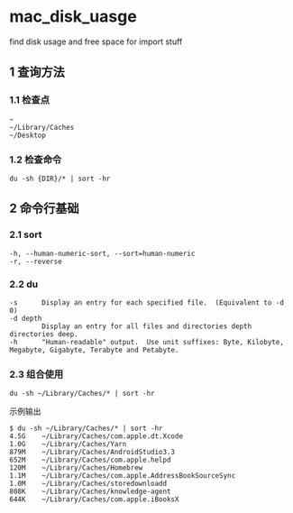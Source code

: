 # mac_disk_uasge
find disk usage and free space for import stuff

## 1 查询方法

### 1.1 检查点

```
~
~/Library/Caches
~/Desktop
```

### 1.2 检查命令

```
du -sh {DIR}/* | sort -hr
```

## 2 命令行基础

### 2.1 sort

```
-h, --human-numeric-sort, --sort=human-numeric
-r, --reverse
```

### 2.2 du

```
-s      Display an entry for each specified file.  (Equivalent to -d 0)
-d depth
        Display an entry for all files and directories depth directories deep.
-h      "Human-readable" output.  Use unit suffixes: Byte, Kilobyte, Megabyte, Gigabyte, Terabyte and Petabyte.
```

### 2.3 组合使用

```
du -sh ~/Library/Caches/* | sort -hr
```

示例输出

```
$ du -sh ~/Library/Caches/* | sort -hr
4.5G	~/Library/Caches/com.apple.dt.Xcode
1.0G	~/Library/Caches/Yarn
879M	~/Library/Caches/AndroidStudio3.3
652M	~/Library/Caches/com.apple.helpd
120M	~/Library/Caches/Homebrew
1.1M	~/Library/Caches/com.apple.AddressBookSourceSync
1.0M	~/Library/Caches/storedownloadd
808K	~/Library/Caches/knowledge-agent
644K	~/Library/Caches/com.apple.iBooksX
```